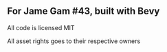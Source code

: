 ## For Jame Gam #43, built with Bevy

All code is licensed MIT

All asset rights goes to their respective owners